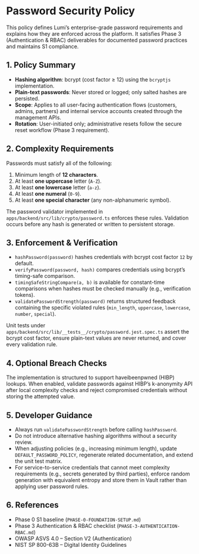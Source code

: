 # Password Security Policy

This policy defines Lumi’s enterprise-grade password requirements and explains how they are enforced across the platform. It satisfies Phase 3 (Authentication & RBAC) deliverables for documented password practices and maintains S1 compliance.

## 1. Policy Summary

- **Hashing algorithm**: bcrypt (cost factor ≥ 12) using the `bcryptjs` implementation.
- **Plain-text passwords**: Never stored or logged; only salted hashes are persisted.
- **Scope**: Applies to all user-facing authentication flows (customers, admins, partners) and internal service accounts created through the management APIs.
- **Rotation**: User-initiated only; administrative resets follow the secure reset workflow (Phase 3 requirement).

## 2. Complexity Requirements

Passwords must satisfy all of the following:

1. Minimum length of **12 characters**.
2. At least **one uppercase** letter (`A-Z`).
3. At least **one lowercase** letter (`a-z`).
4. At least **one numeral** (`0-9`).
5. At least **one special character** (any non-alphanumeric symbol).

The password validator implemented in `apps/backend/src/lib/crypto/password.ts` enforces these rules. Validation occurs before any hash is generated or written to persistent storage.

## 3. Enforcement & Verification

- `hashPassword(password)` hashes credentials with bcrypt cost factor `12` by default.
- `verifyPassword(password, hash)` compares credentials using bcrypt’s timing-safe comparison.
- `timingSafeStringCompare(a, b)` is available for constant-time comparisons when hashes must be checked manually (e.g., verification tokens).
- `validatePasswordStrength(password)` returns structured feedback containing the specific violated rules (`min_length`, `uppercase`, `lowercase`, `number`, `special`).

Unit tests under `apps/backend/src/lib/__tests__/crypto/password.jest.spec.ts` assert the bcrypt cost factor, ensure plain-text values are never returned, and cover every validation rule.

## 4. Optional Breach Checks

The implementation is structured to support haveibeenpwned (HIBP) lookups. When enabled, validate passwords against HIBP’s k-anonymity API after local complexity checks and reject compromised credentials without storing the attempted value.

## 5. Developer Guidance

- Always run `validatePasswordStrength` before calling `hashPassword`.
- Do not introduce alternative hashing algorithms without a security review.
- When adjusting policies (e.g., increasing minimum length), update `DEFAULT_PASSWORD_POLICY`, regenerate related documentation, and extend the unit test matrix.
- For service-to-service credentials that cannot meet complexity requirements (e.g., secrets generated by third parties), enforce random generation with equivalent entropy and store them in Vault rather than applying user password rules.

## 6. References

- Phase 0 S1 baseline (`PHASE-0-FOUNDATION-SETUP.md`)
- Phase 3 Authentication & RBAC checklist (`PHASE-3-AUTHENTICATION-RBAC.md`)
- OWASP ASVS 4.0 – Section V2 (Authentication)
- NIST SP 800-63B – Digital Identity Guidelines
